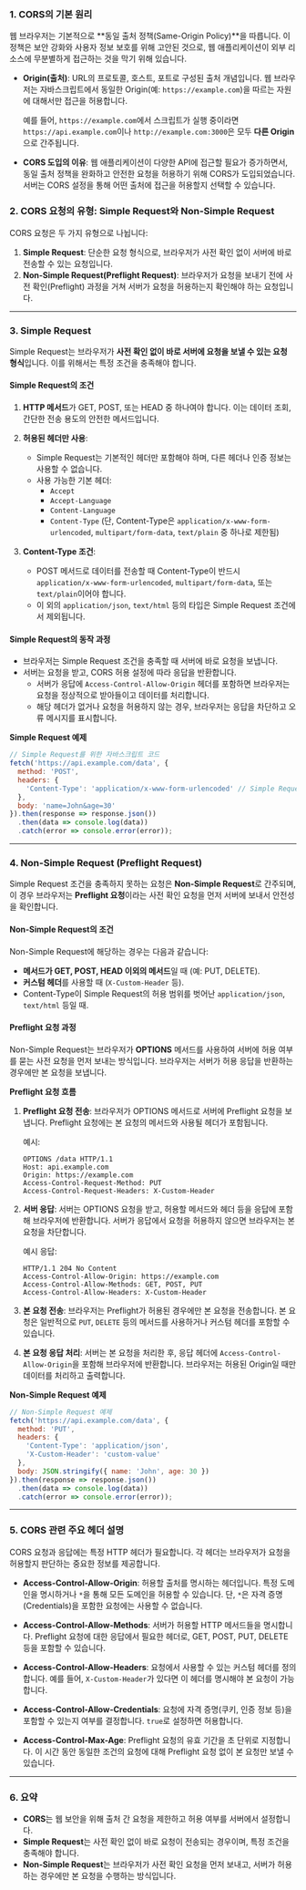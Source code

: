 
### 1. CORS의 기본 원리

웹 브라우저는 기본적으로 **동일 출처 정책(Same-Origin Policy)**을 따릅니다. 이 정책은 보안 강화와 사용자 정보 보호를 위해 고안된 것으로, 웹 애플리케이션이 외부 리소스에 무분별하게 접근하는 것을 막기 위해 있습니다.

- **Origin(출처)**: URL의 프로토콜, 호스트, 포트로 구성된 출처 개념입니다. 웹 브라우저는 자바스크립트에서 동일한 Origin(예: `https://example.com`)을 따르는 자원에 대해서만 접근을 허용합니다.
  
  예를 들어, `https://example.com`에서 스크립트가 실행 중이라면 `https://api.example.com`이나 `http://example.com:3000`은 모두 **다른 Origin**으로 간주됩니다.

- **CORS 도입의 이유**: 웹 애플리케이션이 다양한 API에 접근할 필요가 증가하면서, 동일 출처 정책을 완화하고 안전한 요청을 허용하기 위해 CORS가 도입되었습니다. 서버는 CORS 설정을 통해 어떤 출처에 접근을 허용할지 선택할 수 있습니다.

### 2. CORS 요청의 유형: Simple Request와 Non-Simple Request

CORS 요청은 두 가지 유형으로 나뉩니다:
1. **Simple Request**: 단순한 요청 형식으로, 브라우저가 사전 확인 없이 서버에 바로 전송할 수 있는 요청입니다.
2. **Non-Simple Request(Preflight Request)**: 브라우저가 요청을 보내기 전에 사전 확인(Preflight) 과정을 거쳐 서버가 요청을 허용하는지 확인해야 하는 요청입니다.

---

### 3. Simple Request

Simple Request는 브라우저가 **사전 확인 없이 바로 서버에 요청을 보낼 수 있는 요청 형식**입니다. 이를 위해서는 특정 조건을 충족해야 합니다.

#### Simple Request의 조건
1. **HTTP 메서드**가 GET, POST, 또는 HEAD 중 하나여야 합니다. 이는 데이터 조회, 간단한 전송 용도의 안전한 메서드입니다.
  
2. **허용된 헤더만 사용**:
   - Simple Request는 기본적인 헤더만 포함해야 하며, 다른 헤더나 인증 정보는 사용할 수 없습니다.
   - 사용 가능한 기본 헤더:
     - `Accept`
     - `Accept-Language`
     - `Content-Language`
     - `Content-Type` (단, Content-Type은 `application/x-www-form-urlencoded`, `multipart/form-data`, `text/plain` 중 하나로 제한됨)

3. **Content-Type 조건**:
   - POST 메서드로 데이터를 전송할 때 Content-Type이 반드시 `application/x-www-form-urlencoded`, `multipart/form-data`, 또는 `text/plain`이어야 합니다.
   - 이 외의 `application/json`, `text/html` 등의 타입은 Simple Request 조건에서 제외됩니다.

#### Simple Request의 동작 과정
- 브라우저는 Simple Request 조건을 충족할 때 서버에 바로 요청을 보냅니다.
- 서버는 요청을 받고, CORS 허용 설정에 따라 응답을 반환합니다.
  - 서버가 응답에 `Access-Control-Allow-Origin` 헤더를 포함하면 브라우저는 요청을 정상적으로 받아들이고 데이터를 처리합니다.
  - 해당 헤더가 없거나 요청을 허용하지 않는 경우, 브라우저는 응답을 차단하고 오류 메시지를 표시합니다.

**Simple Request 예제**
```javascript
// Simple Request를 위한 자바스크립트 코드
fetch('https://api.example.com/data', {
  method: 'POST',
  headers: {
    'Content-Type': 'application/x-www-form-urlencoded' // Simple Request 조건 충족
  },
  body: 'name=John&age=30'
}).then(response => response.json())
  .then(data => console.log(data))
  .catch(error => console.error(error));
```

---

### 4. Non-Simple Request (Preflight Request)

Simple Request 조건을 충족하지 못하는 요청은 **Non-Simple Request**로 간주되며, 이 경우 브라우저는 **Preflight 요청**이라는 사전 확인 요청을 먼저 서버에 보내서 안전성을 확인합니다.

#### Non-Simple Request의 조건
Non-Simple Request에 해당하는 경우는 다음과 같습니다:
- **메서드가 GET, POST, HEAD 이외의 메서드**일 때 (예: PUT, DELETE).
- **커스텀 헤더**를 사용할 때 (`X-Custom-Header` 등).
- Content-Type이 Simple Request의 허용 범위를 벗어난 `application/json`, `text/html` 등일 때.

#### Preflight 요청 과정
Non-Simple Request는 브라우저가 **OPTIONS** 메서드를 사용하여 서버에 허용 여부를 묻는 사전 요청을 먼저 보내는 방식입니다. 브라우저는 서버가 허용 응답을 반환하는 경우에만 본 요청을 보냅니다.

**Preflight 요청 흐름**
1. **Preflight 요청 전송**: 브라우저가 OPTIONS 메서드로 서버에 Preflight 요청을 보냅니다. Preflight 요청에는 본 요청의 메서드와 사용될 헤더가 포함됩니다.
   
   예시:
   ```http
   OPTIONS /data HTTP/1.1
   Host: api.example.com
   Origin: https://example.com
   Access-Control-Request-Method: PUT
   Access-Control-Request-Headers: X-Custom-Header
   ```

2. **서버 응답**: 서버는 OPTIONS 요청을 받고, 허용할 메서드와 헤더 등을 응답에 포함해 브라우저에 반환합니다. 서버가 응답에서 요청을 허용하지 않으면 브라우저는 본 요청을 차단합니다.
   
   예시 응답:
   ```http
   HTTP/1.1 204 No Content
   Access-Control-Allow-Origin: https://example.com
   Access-Control-Allow-Methods: GET, POST, PUT
   Access-Control-Allow-Headers: X-Custom-Header
   ```

3. **본 요청 전송**: 브라우저는 Preflight가 허용된 경우에만 본 요청을 전송합니다. 본 요청은 일반적으로 `PUT`, `DELETE` 등의 메서드를 사용하거나 커스텀 헤더를 포함할 수 있습니다.

4. **본 요청 응답 처리**: 서버는 본 요청을 처리한 후, 응답 헤더에 `Access-Control-Allow-Origin`을 포함해 브라우저에 반환합니다. 브라우저는 허용된 Origin일 때만 데이터를 처리하고 출력합니다.

**Non-Simple Request 예제**
```javascript
// Non-Simple Request 예제
fetch('https://api.example.com/data', {
  method: 'PUT',
  headers: {
    'Content-Type': 'application/json',
    'X-Custom-Header': 'custom-value'
  },
  body: JSON.stringify({ name: 'John', age: 30 })
}).then(response => response.json())
  .then(data => console.log(data))
  .catch(error => console.error(error));
```

---

### 5. CORS 관련 주요 헤더 설명

CORS 요청과 응답에는 특정 HTTP 헤더가 필요합니다. 각 헤더는 브라우저가 요청을 허용할지 판단하는 중요한 정보를 제공합니다.

- **Access-Control-Allow-Origin**: 허용할 출처를 명시하는 헤더입니다. 특정 도메인을 명시하거나 `*`을 통해 모든 도메인을 허용할 수 있습니다. 단, `*`은 자격 증명(Credentials)을 포함한 요청에는 사용할 수 없습니다.
  
- **Access-Control-Allow-Methods**: 서버가 허용할 HTTP 메서드들을 명시합니다. Preflight 요청에 대한 응답에서 필요한 헤더로, GET, POST, PUT, DELETE 등을 포함할 수 있습니다.

- **Access-Control-Allow-Headers**: 요청에서 사용할 수 있는 커스텀 헤더를 정의합니다. 예를 들어, `X-Custom-Header`가 있다면 이 헤더를 명시해야 본 요청이 가능합니다.

- **Access-Control-Allow-Credentials**: 요청에 자격 증명(쿠키, 인증 정보 등)을 포함할 수 있는지 여부를 결정합니다. `true`로 설정하면 허용합니다.

- **Access-Control-Max-Age**: Preflight 요청의 유효 기간을 초 단위로 지정합니다. 이 시간 동안 동일한 조건의 요청에 대해 Preflight 요청 없이 본 요청만 보낼 수 있습니다.

---

### 6. 요약

- **CORS**는 웹 보안을 위해 출처 간 요청을 제한하고 허용 여부를 서버에서 설정합니다.
- **Simple Request**는 사전 확인 없이 바로 요청이 전송되는 경우이며, 특정 조건을 충족해야 합니다.
- **Non-Simple Request**는 브라우저가 사전 확인 요청을 먼저 보내고, 서버가 허용하는 경우에만 본 요청을 수행하는 방식입니다.
